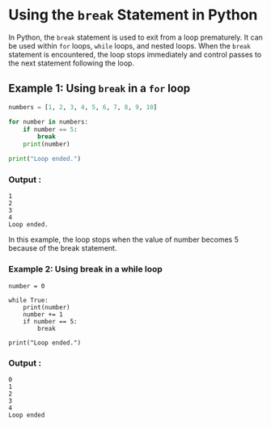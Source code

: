 # Using the `break` Statement in Python

In Python, the `break` statement is used to exit from a loop prematurely. It can be used within `for` loops, `while` loops, and nested loops. When the `break` statement is encountered, the loop stops immediately and control passes to the next statement following the loop.

## Example 1: Using `break` in a `for` loop

```python
numbers = [1, 2, 3, 4, 5, 6, 7, 8, 9, 10]

for number in numbers:
    if number == 5:
        break
    print(number)

print("Loop ended.")
```
### Output :
```
1
2
3
4
Loop ended.
```
In this example, the loop stops when the value of number becomes 5 because of the break statement.

### Example 2: Using break in a while loop
```
number = 0

while True:
    print(number)
    number += 1
    if number == 5:
        break

print("Loop ended.")
```
### Output :
```
0
1
2
3
4
Loop ended
```
